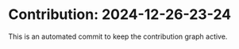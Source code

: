 # Contribution: 2024-12-26-23-24
This is an automated commit to keep the contribution graph active.
